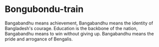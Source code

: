 # Bongubondu-train
Bangabandhu means achievement, Bangabandhu means the identity of Bangladesh's courage. Education is the backbone of the nation, Bangabandhu means to win without giving up. Bangabandhu means the pride and arrogance of Bengalis.
